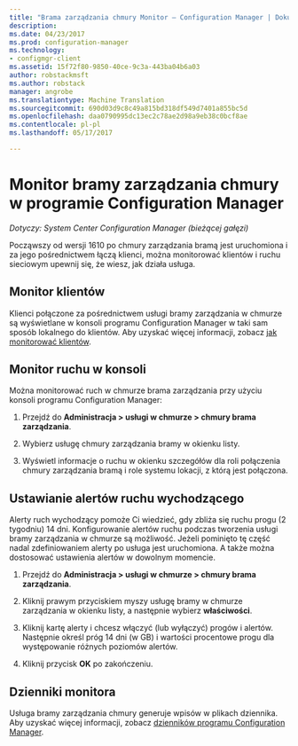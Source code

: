 ```yaml
---
title: "Brama zarządzania chmury Monitor — Configuration Manager | Dokumentacja firmy Microsoft"
description: 
ms.date: 04/23/2017
ms.prod: configuration-manager
ms.technology:
- configmgr-client
ms.assetid: 15f72f80-9850-40ce-9c3a-443ba04b6a03
author: robstackmsft
ms.author: robstack
manager: angrobe
ms.translationtype: Machine Translation
ms.sourcegitcommit: 690d03d9c8c49a815bd318df549d7401a855bc5d
ms.openlocfilehash: daa0790995dc13ec2c78ae2d98a9eb38c0bcf8ae
ms.contentlocale: pl-pl
ms.lasthandoff: 05/17/2017

---
```


# <a name="monitor-cloud-management-gateway-in-configuration-manager"></a>Monitor bramy zarządzania chmury w programie Configuration Manager

*Dotyczy: System Center Configuration Manager (bieżącej gałęzi)*

Począwszy od wersji 1610 po chmury zarządzania bramą jest uruchomiona i za jego pośrednictwem łączą klienci, można monitorować klientów i ruchu sieciowym upewnij się, że wiesz, jak działa usługa.

## <a name="monitor-clients"></a>Monitor klientów

Klienci połączone za pośrednictwem usługi bramy zarządzania w chmurze są wyświetlane w konsoli programu Configuration Manager w taki sam sposób lokalnego do klientów. Aby uzyskać więcej informacji, zobacz [jak monitorować klientów](monitor-clients.md).

## <a name="monitor-traffic-in-the-console"></a>Monitor ruchu w konsoli

Można monitorować ruch w chmurze brama zarządzania przy użyciu konsoli programu Configuration Manager:

1. Przejdź do **Administracja > usługi w chmurze > chmury brama zarządzania**.

2. Wybierz usługę chmury zarządzania bramy w okienku listy.

3. Wyświetl informacje o ruchu w okienku szczegółów dla roli połączenia chmury zarządzania bramą i role systemu lokacji, z którą jest połączona.

## <a name="set-up-outbound-traffic-alerts"></a>Ustawianie alertów ruchu wychodzącego

Alerty ruch wychodzący pomoże Ci wiedzieć, gdy zbliża się ruchu progu (2 tygodniu) 14 dni. Konfigurowanie alertów ruchu podczas tworzenia usługi bramy zarządzania w chmurze są możliwość. Jeżeli pominięto tę część nadal zdefiniowaniem alerty po usługa jest uruchomiona. A także można dostosować ustawienia alertów w dowolnym momencie.

1. Przejdź do **Administracja > usługi w chmurze > chmury brama zarządzania**.

2. Kliknij prawym przyciskiem myszy usługę bramy w chmurze zarządzania w okienku listy, a następnie wybierz **właściwości**.

3. Kliknij kartę alerty i chcesz włączyć (lub wyłączyć) progów i alertów. Następnie określ próg 14 dni (w GB) i wartości procentowe progu dla występowanie różnych poziomów alertów.

4. Kliknij przycisk **OK** po zakończeniu.

## <a name="monitor-logs"></a>Dzienniki monitora

Usługa bramy zarządzania chmury generuje wpisów w plikach dziennika. Aby uzyskać więcej informacji, zobacz [dzienników programu Configuration Manager](/sccm/core/plan-design/hierarchy/log-files).

